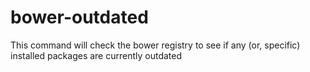 # bower-outdated
This command will check the bower registry to see if any (or, specific) installed packages are currently outdated
